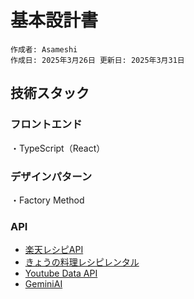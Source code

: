 # 基本設計書

```
作成者: Asameshi
作成日: 2025年3月26日 更新日: 2025年3月31日
```

## 技術スタック

### フロントエンド
・TypeScript（React）

### デザインパターン
・Factory Method

### API
- [楽天レシピAPI](https://webservice.rakuten.co.jp/documentation/recipe-category-list)
- [きょうの料理レシピレンタル](https://www.nhk-ed.co.jp/business/digital/ryouri/)
- [Youtube Data API](https://developers.google.com/youtube/v3/docs?hl=ja)
- [GeminiAI](https://gemini.google.com/app)
